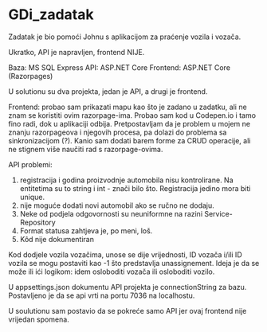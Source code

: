 # GDi_zadatak


Zadatak je bio pomoći Johnu s aplikacijom za praćenje vozila i vozača.

Ukratko, API je napravljen, frontend NIJE.

Baza: MS SQL Express
API: ASP.NET Core
Frontend: ASP.NET Core (Razorpages)


U solutionu su dva projekta, jedan je API, a drugi je frontend.

Frontend:
probao sam prikazati mapu kao što je zadano u zadatku, ali ne znam se koristiti ovim razorpage-ima.
Probao sam kod u Codepen.io i tamo fino radi, dok u aplikaciji odbija. Pretpostavljam da je problem u mojem ne znanju razorpageova
i njegovih procesa, pa dolazi do problema sa sinkronizacijom (?). Kanio sam dodati barem forme za CRUD operacije, ali ne stignem više
naučiti rad s razorpage-ovima.

API problemi:
1. registracija i godina proizvodnje automobila nisu kontrolirane. Na entitetima su to string i int - znači bilo što. Registracija jedino mora biti unique.
2. nije moguće dodati novi automobil ako se ručno ne dodaju.
3. Neke od podjela odgovornosti su neuniformne na razini Service-Repository
4. Format statusa zahtjeva je, po meni, loš.
5. Kôd nije dokumentiran

Kod dodjele vozila vozačima, unose se dije vrijednosti, ID vozača i/ili ID vozila se mogu postaviti kao -1 što predstavlja unassignement.
Ideja je da se može ili ići logikom: idem osloboditi vozača ili osloboditi vozilo.

U appsettings.json dokumentu API projekta je connectionString za bazu. Postavljeno je da se api vrti na portu 7036 na localhostu.

U soulutionu sam postavio da se pokreće samo API jer ovaj frontend nije vrijedan spomena.
  
    
